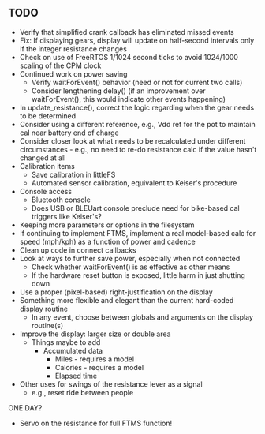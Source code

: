## TODO
- Verify that simplified crank callback has eliminated missed events
- Fix: If displaying gears, display will update on half-second intervals only if the integer resistance changes
- Check on use of FreeRTOS 1/1024 second ticks to avoid 1024/1000 scaling of the CPM clock
- Continued work on power saving
  - Verify waitForEvent() behavior (need or not for current two calls)
  - Consider lengthening delay() (if an improvement over waitForEvent(), this would indicate other events happening)
- In update_resistance(), correct the logic regarding when the gear needs to be determined
- Consider using a different reference, e.g., Vdd ref for the pot to maintain cal near battery end of charge
- Consider closer look at what needs to be recalculated under different circumstances - e.g., no need to re-do resistance calc if the value hasn't changed at all
- Calibration items
  - Save calibration in littleFS
  - Automated sensor calibration, equivalent to Keiser's procedure
- Console access
  - Bluetooth console
  - Does USB or BLEUart console preclude need for bike-based cal triggers like Keiser's?
- Keeping more parameters or options in the filesystem
- If continuing to implement FTMS, implement a real model-based calc for speed (mph/kph) as a function of power and cadence
- Clean up code in connect callbacks
- Look at ways to further save power, especially when not connected
  - Check whether waitForEvent() is as effective as other means
  - If the hardware reset button is exposed, little harm in just shutting down
- Use a proper (pixel-based) right-justification on the display
- Something more flexible and elegant than the current hard-coded display routine
  - In any event, choose between globals and arguments on the display routine(s)
- Improve the display: larger size or double area
  - Things maybe to add
    - Accumulated  data
      - Miles - requires a model
      - Calories - requires a model
      - Elapsed time
- Other uses for swings of the resistance lever as a signal
  - e.g., reset ride between people

ONE DAY?
- Servo on the resistance for full FTMS function!
